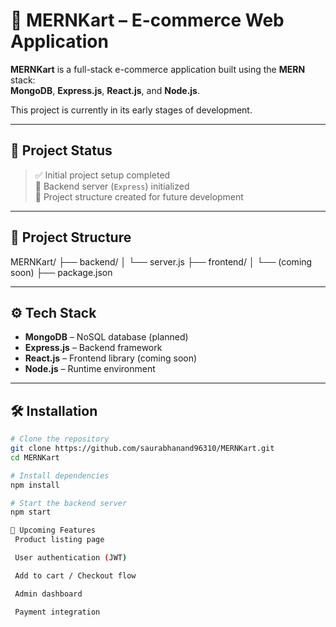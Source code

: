 # 🛒 MERNKart – E-commerce Web Application

**MERNKart** is a full-stack e-commerce application built using the **MERN** stack:  
**MongoDB**, **Express.js**, **React.js**, and **Node.js**.

This project is currently in its early stages of development.

---

## 🚀 Project Status

> ✅ Initial project setup completed  
> 🔧 Backend server (`Express`) initialized  
> 📁 Project structure created for future development

---

## 📁 Project Structure

MERNKart/
├── backend/
│ └── server.js
├── frontend/
│ └── (coming soon)
├── package.json


---

## ⚙️ Tech Stack

- **MongoDB** – NoSQL database (planned)
- **Express.js** – Backend framework
- **React.js** – Frontend library (coming soon)
- **Node.js** – Runtime environment

---

## 🛠️ Installation

```bash
# Clone the repository
git clone https://github.com/saurabhanand96310/MERNKart.git
cd MERNKart

# Install dependencies
npm install

# Start the backend server
npm start

📌 Upcoming Features
 Product listing page

 User authentication (JWT)

 Add to cart / Checkout flow

 Admin dashboard

 Payment integration

